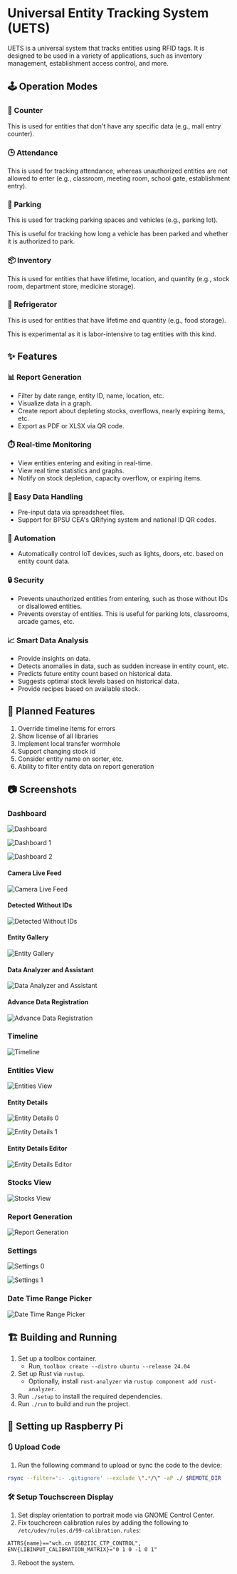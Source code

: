 # Universal Entity Tracking System (UETS)

UETS is a universal system that tracks entities using RFID tags. It is designed to be used in a variety of applications, such as inventory management, establishment access control, and more.

## 🕹️ Operation Modes

### 🔢 Counter

This is used for entities that don't have any specific data (e.g., mall entry counter).

### 🕒 Attendance

This is used for tracking attendance, whereas unauthorized entities are not allowed to enter (e.g., classroom, meeting room, school gate, establishment entry).

### 🚗 Parking

This is used for tracking parking spaces and vehicles (e.g., parking lot).

This is useful for tracking how long a vehicle has been parked and whether it is authorized to park.

### 📦 Inventory

This is used for entities that have lifetime, location, and quantity (e.g., stock room, department store, medicine storage).

### 🧊 Refrigerator

This is used for entities that have lifetime and quantity (e.g., food storage).

This is experimental as it is labor-intensive to tag entities with this kind.

## ✨ Features

### 📊 Report Generation

- Filter by date range, entity ID, name, location, etc.
- Visualize data in a graph.
- Create report about depleting stocks, overflows, nearly expiring items, etc.
- Export as PDF or XLSX via QR code.

### ⏱️ Real-time Monitoring

- View entities entering and exiting in real-time.
- View real time statistics and graphs.
- Notify on stock depletion, capacity overflow, or expiring items.

### 🧾 Easy Data Handling

- Pre-input data via spreadsheet files.
- Support for BPSU CEA's QRifying system and national ID QR codes.

### 🤖 Automation

- Automatically control IoT devices, such as lights, doors, etc. based on entity count data.

### 🔒 Security

- Prevents unauthorized entities from entering, such as those without IDs or disallowed entities.
- Prevents overstay of entities. This is useful for parking lots, classrooms, arcade games, etc.

### 📈 Smart Data Analysis

- Provide insights on data.
- Detects anomalies in data, such as sudden increase in entity count, etc.
- Predicts future entity count based on historical data.
- Suggests optimal stock levels based on historical data.
- Provide recipes based on available stock.

## 🚀 Planned Features

1. Override timeline items for errors
2. Show license of all libraries
3. Implement local transfer wormhole
4. Support changing stock id
5. Consider entity name on sorter, etc.
6. Ability to filter entity data on report generation

## 📷 Screenshots

### Dashboard

![Dashboard](data/screenshots/dashboard.png)

![Dashboard 1](data/screenshots/dashboard-1.png)

![Dashboard 2](data/screenshots/dashboard-2.png)

#### Camera Live Feed

![Camera Live Feed](data/screenshots/camera-live-feed.png)

#### Detected Without IDs

![Detected Without IDs](data/screenshots/detected-without-ids.png)

#### Entity Gallery

![Entity Gallery](data/screenshots/entity-gallery.png)

#### Data Analyzer and Assistant

![Data Analyzer and Assistant](data/screenshots/data-analyzer-and-assistant.png)

#### Advance Data Registration

![Advance Data Registration](data/screenshots/advance-data-registration.png)

### Timeline

![Timeline](data/screenshots/timeline.png)

### Entities View

![Entities View](data/screenshots/entities-view.png)

#### Entity Details

![Entity Details 0](data/screenshots/entity-details-0.png)

![Entity Details 1](data/screenshots/entity-details-1.png)

#### Entity Details Editor

![Entity Details Editor](data/screenshots/entity-details-editor.png)

### Stocks View

![Stocks View](data/screenshots/stocks-view.png)

### Report Generation

![Report Generation](data/screenshots/report-generation.png)

### Settings

![Settings 0](data/screenshots/settings-0.png)

![Settings 1](data/screenshots/settings-1.png)

### Date Time Range Picker

![Date Time Range Picker](data/screenshots/date-time-range-picker.png)

## 🏗️ Building and Running

1. Set up a toolbox container.
   - Run, `toolbox create --distro ubuntu --release 24.04`
2. Set up Rust via `rustup`.
   - Optionally, install `rust-analyzer` via `rustup component add rust-analyzer`.
3. Run `./setup` to install the required dependencies.
4. Run `./run` to build and run the project.

## 🔌 Setting up Raspberry Pi

### 🔃 Upload Code

1. Run the following command to upload or sync the code to the device:

```sh
rsync --filter=':- .gitignore' --exclude \".*/\" -aP ./ $REMOTE_DIR
```

### 🛠️ Setup Touchscreen Display

1. Set display orientation to portrait mode via GNOME Control Center.
2. Fix touchcreen calibration rules by adding the following to `/etc/udev/rules.d/99-calibration.rules`:

```
ATTRS{name}=="wch.cn USB2IIC_CTP_CONTROL", ENV{LIBINPUT_CALIBRATION_MATRIX}="0 1 0 -1 0 1"
```

3. Reboot the system.
